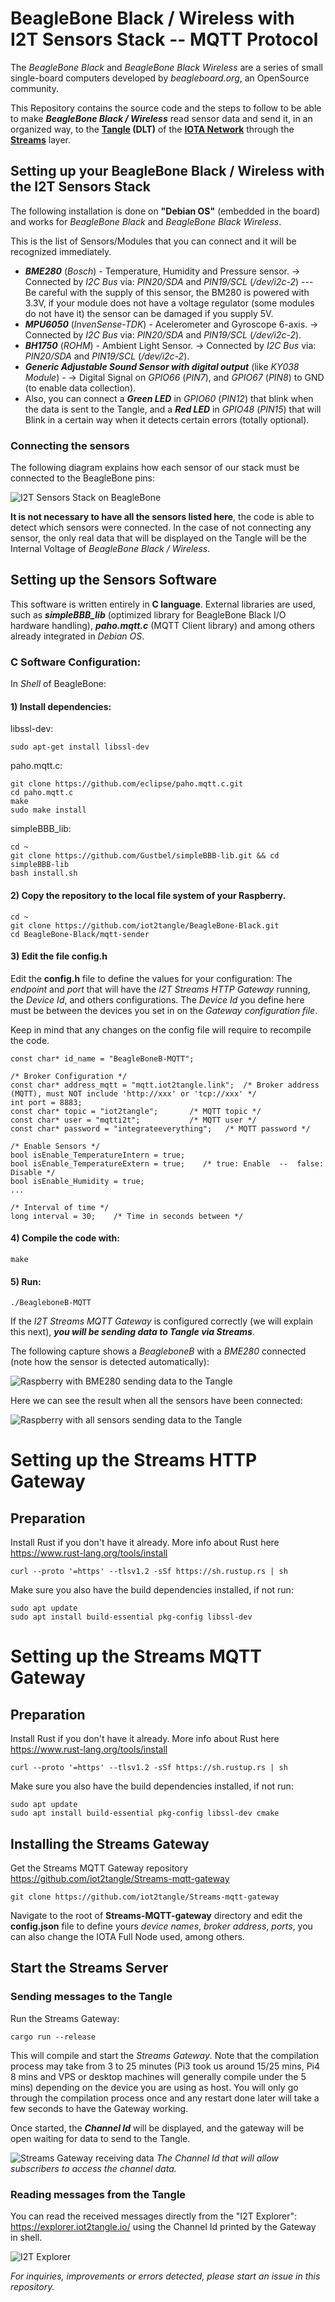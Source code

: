 # BeagleBone Black / Wireless with I2T Sensors Stack  --  MQTT Protocol

The *BeagleBone Black* and *BeagleBone Black Wireless* are a series of small single-board computers developed by *beagleboard.org*, an OpenSource community.

This Repository contains the source code and the steps to follow to be able to make ***BeagleBone Black / Wireless*** read sensor data and send it, in an organized way, to the **[Tangle](https://www.youtube.com/watch?v=ESF8UZM70wU) (DLT)** of the **[IOTA Network](https://www.iota.org/)** through the **[Streams](https://www.iota.org/solutions/streams)** layer.

## Setting up your BeagleBone Black / Wireless with the I2T Sensors Stack

The following installation is done on **"Debian OS"** (embedded in the board) and works for *BeagleBone Black* and *BeagleBone Black Wireless*.

This is the list of Sensors/Modules that you can connect and it will be recognized immediately.
- ***BME280*** (*Bosch*) - Temperature, Humidity and Pressure sensor. -> Connected by *I2C Bus* via: *PIN20/SDA* and *PIN19/SCL* (*/dev/i2c-2*) --- Be careful with the supply of this sensor, the BM280 is powered with 3.3V, if your module does not have a voltage regulator (some modules do not have it) the sensor can be damaged if you supply 5V.
- ***MPU6050*** (*InvenSense-TDK*) - Acelerometer and Gyroscope 6-axis. -> Connected by *I2C Bus* via: *PIN20/SDA* and *PIN19/SCL* (*/dev/i2c-2*).
- ***BH1750*** (*ROHM*) - Ambient Light Sensor. -> Connected by *I2C Bus* via: *PIN20/SDA* and *PIN19/SCL* (*/dev/i2c-2*).
- ***Generic Adjustable Sound Sensor with digital output*** (like *KY038 Module*) - -> Digital Signal on *GPIO66* (*PIN7*), and *GPIO67* (*PIN8*) to GND (to enable data collection).
- Also, you can connect a ***Green LED*** in *GPIO60* (*PIN12*) that blink when the data is sent to the Tangle, and a ***Red LED*** in *GPIO48* (*PIN15*) that will Blink in a certain way when it detects certain errors (totally optional).

### Connecting the sensors

The following diagram explains how each sensor of our stack must be connected to the BeagleBone pins:

![I2T Sensors Stack on BeagleBone](https://iot2tangle.io/assets/screenshots/BeagleBoneBlack_diagram.png)

**It is not necessary to have all the sensors listed here**, the code is able to detect which sensors were connected. In the case of not connecting any sensor, the only real data that will be displayed on the Tangle will be the Internal Voltage of *BeagleBone Black / Wireless*.

## Setting up the Sensors Software

This software is written entirely in **C language**. External libraries are used, such as ***simpleBBB_lib*** (optimized library for BeagleBone Black I/O hardware handling), ***paho.mqtt.c*** (MQTT Client library) and among others already integrated in *Debian OS*.


### C Software Configuration:
In *Shell* of BeagleBone:

#### 1) Install dependencies:
libssl-dev:
```
sudo apt-get install libssl-dev
```
paho.mqtt.c:
```
git clone https://github.com/eclipse/paho.mqtt.c.git
cd paho.mqtt.c
make
sudo make install
```
simpleBBB_lib:
```
cd ~
git clone https://github.com/Gustbel/simpleBBB-lib.git && cd simpleBBB-lib
bash install.sh
```

#### 2) Copy the repository to the local file system of your Raspberry.
```
cd ~
git clone https://github.com/iot2tangle/BeagleBone-Black.git
cd BeagleBone-Black/mqtt-sender
```
#### 3) Edit the file config.h

Edit the **config.h** file to define the values for your configuration: The *endpoint* and *port* that will have the *I2T Streams HTTP Gateway* running, the *Device Id*, and others configurations. The *Device Id* you define here must be between the devices you set in on the *Gateway configuration file*. 

Keep in mind that any changes on the config file will require to recompile the code.

```
const char* id_name = "BeagleBoneB-MQTT";

/* Broker Configuration */
const char* address_mqtt = "mqtt.iot2tangle.link";  /* Broker address (MQTT), must NOT include 'http://xxx' or 'tcp://xxx' */
int port = 8883;
const char* topic = "iot2tangle";		/* MQTT topic */
const char* user = "mqtti2t";			/* MQTT user */
const char* password = "integrateeverything";	/* MQTT password */

/* Enable Sensors */
bool isEnable_TemperatureIntern = true;
bool isEnable_TemperatureExtern = true;	   /* true: Enable  --  false: Disable */
bool isEnable_Humidity = true;
...

/* Interval of time */
long interval = 30;    /* Time in seconds between */
```

#### 4) Compile the code with:
```
make
```
#### 5) Run:
```
./BeagleboneB-MQTT
```


If the *I2T Streams MQTT Gateway* is configured correctly (we will explain this next), ***you will be sending data to Tangle via Streams***. 

The following capture shows a *BeagleboneB* with a *BME280* connected (note how the sensor is detected automatically):

![Raspberry with BME280 sending data to the Tangle](https://i.postimg.cc/cH6TWpXP/Screenshot-from-2020-10-16-11-33-05.png)

Here we can see the result when all the sensors have been connected:

![Raspberry with all sensors sending data to the Tangle](https://i.postimg.cc/XvsxTjcw/Screenshot-from-2020-10-16-11-34-46.png)
	
# Setting up the Streams HTTP Gateway

## Preparation

Install Rust if you don't have it already. More info about Rust here https://www.rust-lang.org/tools/install

```
curl --proto '=https' --tlsv1.2 -sSf https://sh.rustup.rs | sh
```

Make sure you also have the build dependencies installed, if not run:  

```
sudo apt update
sudo apt install build-essential pkg-config libssl-dev
```
	
# Setting up the Streams MQTT Gateway

## Preparation

Install Rust if you don't have it already. More info about Rust here https://www.rust-lang.org/tools/install

```
curl --proto '=https' --tlsv1.2 -sSf https://sh.rustup.rs | sh
```

Make sure you also have the build dependencies installed, if not run:

```
sudo apt update
sudo apt install build-essential pkg-config libssl-dev cmake 
```

## Installing the Streams Gateway
Get the Streams MQTT Gateway repository
https://github.com/iot2tangle/Streams-mqtt-gateway
```
git clone https://github.com/iot2tangle/Streams-mqtt-gateway
```
Navigate to the root of **Streams-MQTT-gateway** directory and edit the **config.json** file to define yours *device names*, *broker address*, *ports*, you can also change the IOTA Full Node used, among others.

## Start the Streams Server

### Sending messages to the Tangle

Run the Streams Gateway:

```
cargo run --release  
```

This will compile and start the *Streams Gateway*. Note that the compilation process may take from 3 to 25 minutes (Pi3 took us around 15/25 mins, Pi4 8 mins and VPS or desktop machines will generally compile under the 5 mins) depending on the device you are using as host.
You will only go through the compilation process once and any restart done later will take a few seconds to have the Gateway working.

Once started, the ***Channel Id*** will be displayed, and the gateway will be open waiting for data to send to the Tangle.

![Streams Gateway receiving data](https://i.postimg.cc/pVmbty9s/Screenshot-from-2020-10-16-19-05-09.png)
*The Channel Id that will allow subscribers to access the channel data.*

### Reading messages from the Tangle

You can read the received messages directly from the "I2T Explorer": https://explorer.iot2tangle.io/ using the Channel Id printed by the Gateway in shell.

![I2T Explorer](https://i.postimg.cc/wTNf7dgp/Screenshot-from-2020-10-16-11-46-16.png)


*For inquiries, improvements or errors detected, please start an issue in this repository.*


